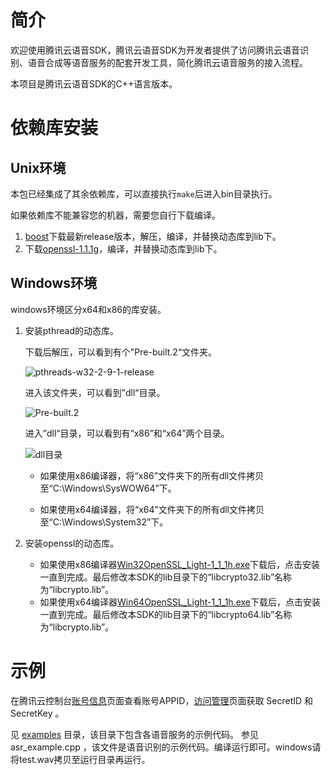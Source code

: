 # 简介

欢迎使用腾讯云语音SDK，腾讯云语音SDK为开发者提供了访问腾讯云语音识别、语音合成等语音服务的配套开发工具，简化腾讯云语音服务的接入流程。

本项目是腾讯云语音SDK的C++语言版本。

# 依赖库安装

## Unix环境

本包已经集成了其余依赖库，可以直接执行```make```后进入bin目录执行。

如果依赖库不能兼容您的机器，需要您自行下载编译。

1. [boost](https://www.boost.org/)下载最新release版本，解压，编译，并替换动态库到lib下。
2. 下载[openssl-1.1.1g](https://www.openssl.org/source/openssl-1.1.1h.tar.gz)，编译，并替换动态库到lib下。

## Windows环境

windows环境区分x64和x86的库安装。

1. 安装pthread的动态库。

    下载后解压，可以看到有个"Pre-built.2“文件夹。

   ![pthreads-w32-2-9-1-release](https://asr-develop-1256237915.cos.ap-nanjing.myqcloud.com/release.png)

   进入该文件夹，可以看到”dll“目录。

   ![Pre-built.2](https://asr-develop-1256237915.cos.ap-nanjing.myqcloud.com/prebuilt.2.png)

   进入”dll“目录，可以看到有“x86”和“x64”两个目录。

   ![dll目录](https://asr-develop-1256237915.cos.ap-nanjing.myqcloud.com/dll.png)

   * 如果使用x86编译器，将“x86”文件夹下的所有dll文件拷贝至“C:\Windows\SysWOW64”下。

   * 如果使用x64编译器，将“x64”文件夹下的所有dll文件拷贝至“C:\Windows\System32”下。

2. 安装openssl的动态库。

   * 如果使用x86编译器[Win32OpenSSL_Light-1_1_1h.exe](http://slproweb.com/download/Win32OpenSSL_Light-1_1_1h.exe)下载后，点击安装一直到完成。最后修改本SDK的lib目录下的“libcrypto32.lib”名称为“libcrypto.lib”。
   * 如果使用x64编译器[Win64OpenSSL_Light-1_1_1h.exe](http://slproweb.com/download/Win64OpenSSL_Light-1_1_1h.exe)下载后，点击安装一直到完成。最后修改本SDK的lib目录下的“libcrypto64.lib”名称为“libcrypto.lib”。

   

# 示例

在腾讯云控制台[账号信息](https://console.cloud.tencent.com/developer)页面查看账号APPID，[访问管理](https://console.cloud.tencent.com/cam/capi)页面获取 SecretID 和 SecretKey 。

见 [examples](https://github.com/TencentCloud/tencentcloud-speech-sdk-cpp/tree/master/examples) 目录，该目录下包含各语音服务的示例代码。
参见 asr_example.cpp ，该文件是语音识别的示例代码。编译运行即可。windows请将test.wav拷贝至运行目录再运行。

